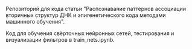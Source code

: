 Репозиторий для кода статьи "Распознавание паттернов ассоциации вторичных структур ДНК и эпигенетического кода методами машинного обучения".

Код для обучения свёрточных нейронных сетей, тестирования и визуализации фильтров в train_nets.ipynb.
